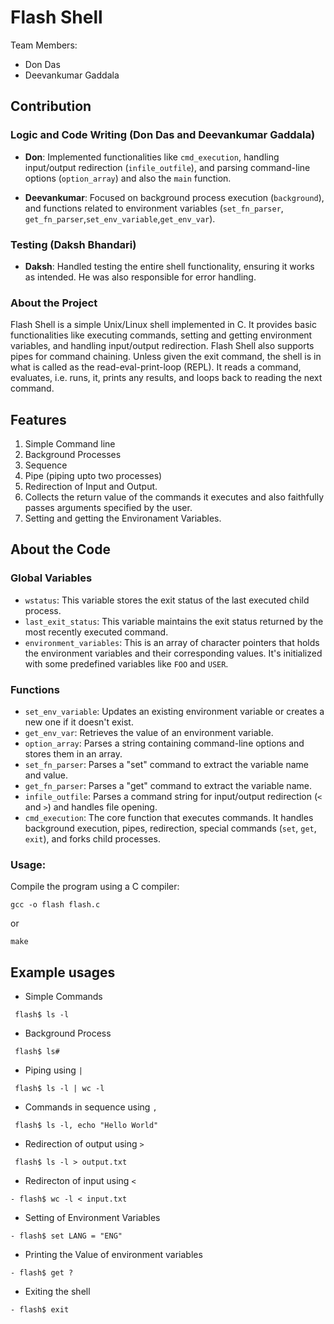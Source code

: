 # Flash Shell

Team Members:
- Don Das 
- Deevankumar Gaddala 

## Contribution 

### Logic and Code Writing (Don Das and Deevankumar Gaddala)

- **Don**: Implemented functionalities like `cmd_execution`, handling input/output redirection (`infile_outfile`), and parsing command-line options (`option_array`) and also the `main` function.

- **Deevankumar**: Focused on background process execution (`background`), and functions related to environment variables (`set_fn_parser`, `get_fn_parser`,`set_env_variable`,`get_env_var`).

### Testing (Daksh Bhandari)

- **Daksh**: Handled testing the entire shell functionality, ensuring it works as intended. He was also responsible for error handling.



### About the Project

Flash Shell is a simple Unix/Linux shell implemented in C. It provides basic functionalities like executing commands, setting and getting environment variables, and handling input/output redirection. Flash Shell also supports pipes for command chaining. Unless given the exit command, the shell is in what is called as the read-eval-print-loop (REPL). It reads a command, evaluates, i.e. runs, it, prints any results, and loops back to reading the next command.

## Features

1. Simple Command line
2. Background Processes
3. Sequence
4. Pipe (piping upto two processes)
5. Redirection of Input and Output.
6. Collects the return value of the commands it executes and also faithfully passes arguments specified by the user.
7. Setting and getting the Environament Variables.

## About the Code

### Global Variables

- `wstatus`: This variable stores the exit status of the last executed child process.
- `last_exit_status`: This variable maintains the exit status returned by the most recently executed command.
- `environment_variables`: This is an array of character pointers that holds the environment variables and their corresponding values. It's initialized with some predefined variables like `FOO` and `USER`.

### Functions

- `set_env_variable`: Updates an existing environment variable or creates a new one if it doesn't exist.
- `get_env_var`: Retrieves the value of an environment variable.
- `option_array`: Parses a string containing command-line options and stores them in an array.
- `set_fn_parser`: Parses a "set" command to extract the variable name and value.
- `get_fn_parser`: Parses a "get" command to extract the variable name.
- `infile_outfile`: Parses a command string for input/output redirection (`<` and `>`) and handles file opening.
- `cmd_execution`: The core function that executes commands. It handles background execution, pipes, redirection, special commands (`set`, `get`, `exit`), and forks child processes.

### Usage:

Compile the program using a C compiler:

```
gcc -o flash flash.c
```
or 
```
make
```

## Example usages

- Simple Commands
```
 flash$ ls -l   
```
- Background Process
```
 flash$ ls#
```
- Piping using `|`
```
 flash$ ls -l | wc -l
```
- Commands in sequence using `,`
```
 flash$ ls -l, echo "Hello World"
```
- Redirection of output using `>`
```
 flash$ ls -l > output.txt
```
- Redirecton of input using `<`
```
- flash$ wc -l < input.txt
```
- Setting of Environment Variables
```
- flash$ set LANG = "ENG"
```
- Printing the Value of environment variables
```
- flash$ get ?
```
- Exiting the shell
```
- flash$ exit
```